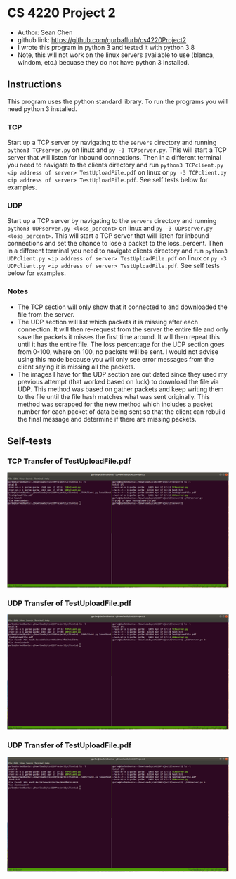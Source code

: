 # CS 4220 Project 2
- Author: Sean Chen
- github link: https://github.com/gurbaflurb/cs4220Project2
- I wrote this program in python 3 and tested it with python 3.8
- Note, this will not work on the linux servers available to use (blanca, windom, etc.) becuase they do not have python 3 installed.

## Instructions
This program uses the python standard library. To run the programs you will need python 3 installed.

### TCP 
Start up a TCP server by navigating to the `servers` directory and running `python3 TCPserver.py` on linux and `py -3 TCPserver.py`. This will start a TCP server that will listen for inbound connections. Then in a different terminal you need to navigate to the clients directory and run `python3 TCPclient.py <ip address of server> TestUploadFile.pdf` on linux or `py -3 TCPclient.py <ip address of server> TestUploadFile.pdf`. See self tests below for examples.

### UDP
Start up a TCP server by navigating to the `servers` directory and running `python3 UDPserver.py <loss_percent>` on linux and `py -3 UDPserver.py <loss_percent>`. This will start a TCP server that will listen for inbound connections and set the chance to lose a packet to the loss_percent. Then in a different terminal you need to navigate clients directory and run `python3 UDPclient.py <ip address of server> TestUploadFile.pdf` on linux or `py -3 UDPclient.py <ip address of server> TestUploadFile.pdf`. See self tests below for examples.

### Notes
- The TCP section will only show that it connected to and downloaded the file from the server.
- The UDP section will list which packets it is missing after each connection. It will then re-request from the server the entire file and only save the packets it misses the first time around. It will then repeat this until it has the entire file. The loss percentage for the UDP section goes from 0-100, where on 100, no packets will be sent. I would not advise using this mode because you will only see error messages from the client saying it is missing all the packets.
- The images I have for the UDP section are out dated since they used my previous attempt (that worked based on luck) to download the file via UDP. This method was based on gather packets and keep writing them to the file until the file hash matches what was sent originally. This method was scrapped for the new method which includes a packet number for each packet of data being sent so that the client can rebuild the final message and determine if there are missing packets.

## Self-tests
### TCP Transfer of TestUploadFile.pdf
![TCP Transfer Image](https://github.com/gurbaflurb/cs4220Project2/blob/master/img/image1.png)

### UDP Transfer of TestUploadFile.pdf
![UDP Transfer Image](https://github.com/gurbaflurb/cs4220Project2/blob/master/img/image2.png)

### UDP Transfer of TestUploadFile.pdf
![UDP Transfer Image loss of 5%](https://github.com/gurbaflurb/cs4220Project2/blob/master/img/image3.png)
